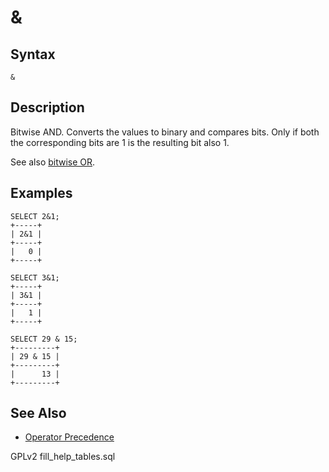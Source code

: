 # &

## Syntax

```
&
```

## Description

Bitwise AND. Converts the values to binary and compares bits. Only if both the corresponding bits are 1 is the resulting bit also 1.

See also [bitwise OR](bitwise-or.md).

## Examples

```
SELECT 2&1;
+-----+
| 2&1 |
+-----+
|   0 |
+-----+

SELECT 3&1;
+-----+
| 3&1 |
+-----+
|   1 |
+-----+

SELECT 29 & 15;
+---------+
| 29 & 15 |
+---------+
|      13 |
+---------+
```

## See Also

* [Operator Precedence](../../../../sql-statements-and-structure/operators/operator-precedence.md)

GPLv2 fill\_help\_tables.sql
